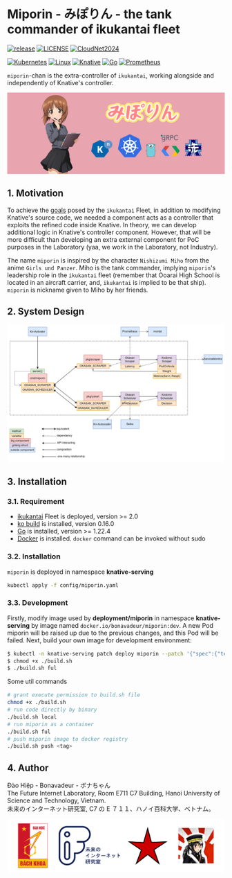 # Miporin - みぽりん - the tank commander of ikukantai fleet

[![release](https://img.shields.io/badge/miporin--v1.0-log?style=flat&label=release&color=hotpink)]()
[![LICENSE](https://img.shields.io/badge/license-Apache%202.0-blue.svg)](https://www.apache.org/licenses/LICENSE-2.0)
[![CloudNet2024](https://img.shields.io/badge/CloudNet--2024-log?style=flat&label=IEEE&color=dodgerblue)](https://cloudnet2024.ieee-cloudnet.org)

[![Kubernetes](https://img.shields.io/badge/kubernetes-%23326ce5.svg?style=for-the-badge&logo=kubernetes&logoColor=white&link=https%3A%2F%2Fkubernetes.io)](https://kubernetes.io/)
[![Linux](https://img.shields.io/badge/Linux-FCC624?style=for-the-badge&logo=linux&logoColor=black)]()
[![Knative](https://img.shields.io/badge/knative-log?style=for-the-badge&logo=knative&logoColor=white&labelColor=%230865AD&color=%230865AD)](https://knative.dev/docs/)
[![Go](https://img.shields.io/badge/go-%2300ADD8.svg?style=for-the-badge&logo=go&logoColor=white)](https://go.dev/)
[![Prometheus](https://img.shields.io/badge/Prometheus-E6522C?style=for-the-badge&logo=Prometheus&logoColor=white)](https://prometheus.io/)

`miporin`-chan is the extra-controller of `ikukantai`, working alongside and independently of Knative's controller.

![](docs/images/miporin_wp.jpg)

## 1. Motivation

To achieve the [goals](https://github.com/bonavadeur/ikukantai?tab=readme-ov-file#1-motivation) posed by the `ikukantai` Fleet, in addition to modifying Knative's source code, we needed a component acts as a controller that exploits the refined code inside Knative. In theory, we can develop additional logic in Knative's controller component. However, that will be more difficult than developing an extra external component for PoC purposes in the Laboratory (yaa, we work in the Laboratory, not Industry).

The name `miporin` is inspired by the character `Nishizumi Miho` from the anime `Girls und Panzer`. Miho is the tank commander, implying `miporin`'s leadership role in the `ikukantai` fleet (remember that Ooarai High School is located in an aircraft carrier, and, `ikukantai` is implied to be that ship). `miporin` is nickname given to Miho by her friends.

## 2. System Design

![](docs/images/design.png)

## 3. Installation

### 3.1. Requirement

+ [ikukantai](https://github.com/bonavadeur/ikukantai?tab=readme-ov-file#3-installation) Fleet is deployed, version >= 2.0
+ [ko build](https://ko.build/install/) is installed, version 0.16.0
+ [Go](https://go.dev/doc/install) is installed, version >= 1.22.4
+ [Docker]() is installed. `docker` command can be invoked without sudo

### 3.2. Installation

`miporin` is deployed in namespace **knative-serving**

```bash
kubectl apply -f config/miporin.yaml
```

### 3.3. Development

Firstly, modify image used by **deployment/miporin** in namespace **knative-serving** by image named `docker.io/bonavadeur/miporin:dev`. A new Pod miporin will be raised up due to the previous changes, and this Pod will be failed. Next, build your own image for development environment:

```bash
$ kubectl -n knative-serving patch deploy miporin --patch '{"spec":{"template":{"spec":{"containers":[{"name":"miporin","image":"docker.io/bonavadeur/miporin:dev"}]}}}}'
$ chmod +x ./build.sh
$ ./build.sh ful
```

Some util commands

```bash
# grant execute permission to build.sh file
chmod +x ./build.sh
# run code directly by binary
./build.sh local
# run miporin as a container
./build.sh ful
# push miporin image to docker registry
./build.sh push <tag>
```

## 4. Author

Đào Hiệp - Bonavadeur - ボナちゃん  
The Future Internet Laboratory, Room E711 C7 Building, Hanoi University of Science and Technology, Vietnam.  
未来のインターネット研究室, C7 の E ７１１、ハノイ百科大学、ベトナム。  

![](docs/images/github-wp.png)  
